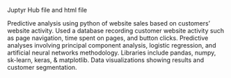 Juptyr Hub file and html file

Predictive analysis using python of website sales based on customers’ website activity.
Used a database recording customer website activity such as page navigation, time spent on pages, and button clicks. 
Predictive analyses involving principal component analysis, logistic regression, and artificial neural networks methodology. Libraries include pandas, numpy, sk-learn, keras, & matplotlib.
Data visualizations showing results and customer segmentation.
